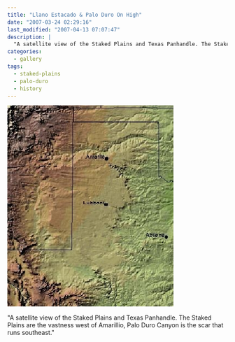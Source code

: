 ```yaml
---
title: "Llano Estacado & Palo Duro On High"
date: "2007-03-24 02:29:16"
last_modified: "2007-04-13 07:07:47"
description: |
  "A satellite view of the Staked Plains and Texas Panhandle. The Staked Plains are the vastness west of Amarillio, Palo Duro Canyon is the scar that runs southeast."
categories:
  - gallery
tags:
  - staked-plains
  - palo-duro
  - history  
---
```

![215](/images/gallery/215.jpg)

"A satellite view of the Staked Plains and Texas Panhandle. The Staked Plains are the vastness west of Amarillio, Palo Duro Canyon is the scar that runs southeast."
